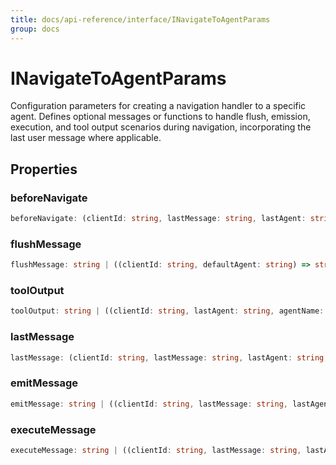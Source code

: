 ```yaml
---
title: docs/api-reference/interface/INavigateToAgentParams
group: docs
---
```


# INavigateToAgentParams

Configuration parameters for creating a navigation handler to a specific agent.
Defines optional messages or functions to handle flush, emission, execution, and tool output scenarios during navigation, incorporating the last user message where applicable.

## Properties

### beforeNavigate

```ts
beforeNavigate: (clientId: string, lastMessage: string, lastAgent: string, agentName: string) => void | Promise<void>
```

### flushMessage

```ts
flushMessage: string | ((clientId: string, defaultAgent: string) => string | Promise<string>)
```

### toolOutput

```ts
toolOutput: string | ((clientId: string, lastAgent: string, agentName: string) => string | Promise<string>)
```

### lastMessage

```ts
lastMessage: (clientId: string, lastMessage: string, lastAgent: string, agentName: string) => string | Promise<string>
```

### emitMessage

```ts
emitMessage: string | ((clientId: string, lastMessage: string, lastAgent: string, agentName: string) => string | Promise<string>)
```

### executeMessage

```ts
executeMessage: string | ((clientId: string, lastMessage: string, lastAgent: string, agentName: string) => string | Promise<string>)
```
